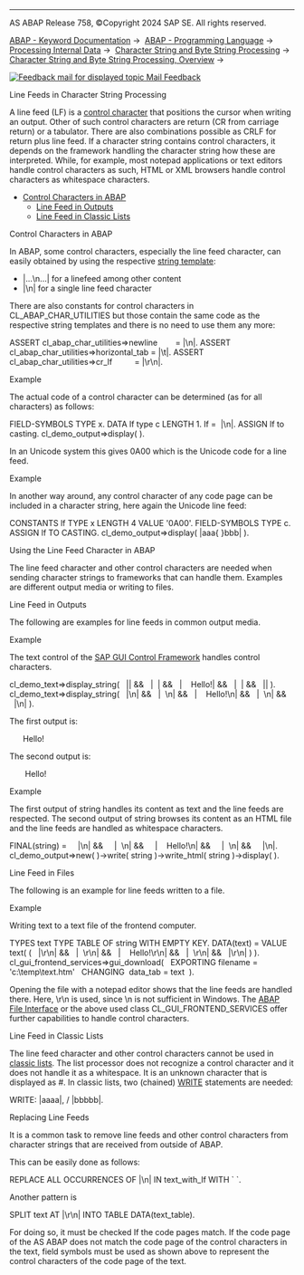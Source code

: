  

* * *

AS ABAP Release 758, ©Copyright 2024 SAP SE. All rights reserved.

[ABAP - Keyword Documentation](javascript:call_link\('abenabap.htm'\)) →  [ABAP - Programming Language](javascript:call_link\('abenabap_reference.htm'\)) →  [Processing Internal Data](javascript:call_link\('abenabap_data_working.htm'\)) →  [Character String and Byte String Processing](javascript:call_link\('abenabap_data_string.htm'\)) →  [Character String and Byte String Processing, Overview](javascript:call_link\('abenstring_processing_oview.htm'\)) → 

 [![](Mail.gif?object=Mail.gif "Feedback mail for displayed topic") Mail Feedback](mailto:f1_help@sap.com?subject=Feedback%20on%20ABAP%20Documentation&body=Document:%20Line%20Feeds%20in%20Character%20String%20Processing%2C%20ABENLINE_FEED%2C%20758%0D%0A%0D%0AError:%0D%0A%0D%0A%0D%0A%0D%0ASuggestion%20for%20improvement:)

Line Feeds in Character String Processing

A line feed (LF) is a [control character](javascript:call_link\('abencontrol_character_glosry.htm'\) "Glossary Entry") that positions the cursor when writing an output. Other of such control characters are return (CR from carriage return) or a tabulator. There are also combinations possible as CRLF for return plus line feed. If a character string contains control characters, it depends on the framework handling the character string how these are interpreted. While, for example, most notepad applications or text editors handle control characters as such, HTML or XML browsers handle control characters as whitespace characters.

-   [Control Characters in ABAP](#abenline-feed-1-------using-the-line-feed-character-in-abap---@ITOC@@ABENLINE_FEED_2)
    -   [Line Feed in Outputs](#abenline-feed-3-----------line-feed-in-files---@ITOC@@ABENLINE_FEED_4)
    -   [Line Feed in Classic Lists](#abenline-feed-5-----------replacing-line-feeds---@ITOC@@ABENLINE_FEED_6)

Control Characters in ABAP   

In ABAP, some control characters, especially the line feed character, can easily obtained by using the respective [string template](javascript:call_link\('abenstring_templates_separators.htm'\)):

-   |...\\n...| for a linefeed among other content
-   |\\n| for a single line feed character

There are also constants for control characters in CL\_ABAP\_CHAR\_UTILITIES but those contain the same code as the respective string templates and there is no need to use them any more:

ASSERT cl\_abap\_char\_utilities=>newline        = |\\n|.
ASSERT cl\_abap\_char\_utilities=>horizontal\_tab = |\\t|.
ASSERT cl\_abap\_char\_utilities=>cr\_lf          = |\\r\\n|.

Example

The actual code of a control character can be determined (as for all characters) as follows:

FIELD-SYMBOLS <lf> TYPE x.
DATA lf type c LENGTH 1.
lf =  |\\n|.
ASSIGN lf to <lf> casting.
cl\_demo\_output=>display( <lf> ).

In an Unicode system this gives 0A00 which is the Unicode code for a line feed.

Example

In another way around, any control character of any code page can be included in a character string, here again the Unicode line feed:

CONSTANTS lf TYPE x LENGTH 4 VALUE '0A00'.
FIELD-SYMBOLS <lf> TYPE c.
ASSIGN lf TO <lf> CASTING.
cl\_demo\_output=>display( |aaa{ <lf> }bbb| ).

Using the Line Feed Character in ABAP   

The line feed character and other control characters are needed when sending character strings to frameworks that can handle them. Examples are different output media or writing to files.

Line Feed in Outputs   

The following are examples for line feeds in common output media.

Example

The text control of the [SAP GUI Control Framework](javascript:call_link\('abencontrol_framework_glosry.htm'\) "Glossary Entry") handles control characters.

cl\_demo\_text=>display\_string(
  |<html>| &&
  |  <body>| &&
  |    Hello!| &&
  |  </body>| &&
  |</html>| ).
cl\_demo\_text=>display\_string(
  |<html>\\n| &&
  |  <body>\\n| &&
  |    Hello!\\n| &&
  |  </body>\\n| &&
  |</html>\\n| ).

The first output is:

<html>  <body>    Hello!  </body></html>

The second output is:

<html>
  <body>
    Hello!
  </body>
</html>

Example

The first output of string handles its content as text and the line feeds are respected. The second output of string browses its content as an HTML file and the line feeds are handled as whitespace characters.

FINAL(string) =
    |<html>\\n| &&
    |  <body>\\n| &&
    |    Hello!\\n| &&
    |  </body>\\n| &&
    |</html>\\n|.
cl\_demo\_output=>new(
)->write( string
)->write\_html( string
)->display( ).

Line Feed in Files   

The following is an example for line feeds written to a file.

Example

Writing text to a text file of the frontend computer.

TYPES text TYPE TABLE OF string WITH EMPTY KEY.
DATA(text) = VALUE text( (
  |<html>\\r\\n| &&
  |  <body>\\r\\n| &&
  |    Hello!\\r\\n| &&
  |  </body>\\r\\n| &&
  |</html>\\r\\n| ) ).
cl\_gui\_frontend\_services=>gui\_download(
  EXPORTING filename = 'c:\\temp\\text.htm'
  CHANGING  data\_tab = text  ).

Opening the file with a notepad editor shows that the line feeds are handled there. Here, \\r\\n is used, since \\n is not sufficient in Windows. The [ABAP File Interface](javascript:call_link\('abenabap_language_files.htm'\)) or the above used class CL\_GUI\_FRONTEND\_SERVICES offer further capabilities to handle control characters.

Line Feed in Classic Lists   

The line feed character and other control characters cannot be used in [classic lists](javascript:call_link\('abenclassic_list_glosry.htm'\) "Glossary Entry"). The list processor does not recognize a control character and it does not handle it as a whitespace. It is an unknown character that is displayed as #. In classic lists, two (chained) [WRITE](javascript:call_link\('abapwrite-.htm'\)) statements are needed:

WRITE: |aaaa|, / |bbbbb|.

Replacing Line Feeds   

It is a common task to remove line feeds and other control characters from character strings that are received from outside of ABAP.

This can be easily done as follows:

REPLACE ALL OCCURRENCES OF |\\n| IN text\_with\_lf WITH \` \`.

Another pattern is

SPLIT text AT |\\r\\n| INTO TABLE DATA(text\_table).

For doing so, it must be checked If the code pages match. If the code page of the AS ABAP does not match the code page of the control characters in the text, field symbols must be used as shown above to represent the control characters of the code page of the text.